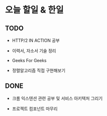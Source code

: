 # 오늘 할일 & 한일

## TODO

- HTTP/2 IN ACTION 공부

- 이력서, 자소서 기술 정리

- Geeks For Geeks

- 정렬알고리즘 직접 구현해보기

## DONE

- 크롬 익스텐션 관련 공부 및 서비스 아키텍처 그리기

- 프로젝트 컴포넌트 마무리
